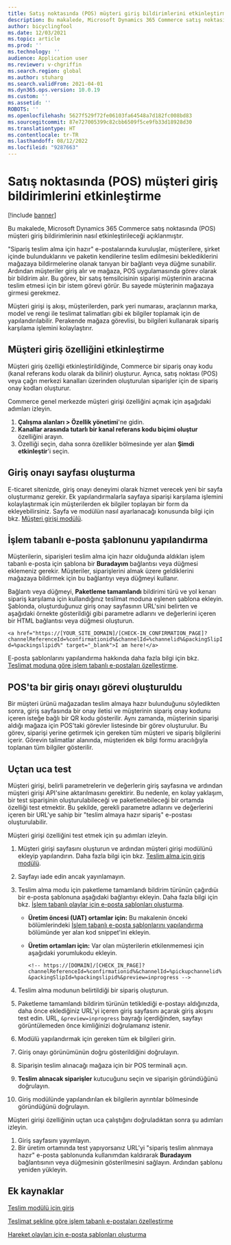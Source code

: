 ```yaml
---
title: Satış noktasında (POS) müşteri giriş bildirimlerini etkinleştirme
description: Bu makalede, Microsoft Dynamics 365 Commerce satış noktasında (POS) müşteri giriş bildirimlerinin nasıl etkinleştirileceği açıklanmıştır.
author: bicyclingfool
ms.date: 12/03/2021
ms.topic: article
ms.prod: ''
ms.technology: ''
audience: Application user
ms.reviewer: v-chgriffin
ms.search.region: global
ms.author: stuharg
ms.search.validFrom: 2021-04-01
ms.dyn365.ops.version: 10.0.19
ms.custom: ''
ms.assetid: ''
ROBOTS: ''
ms.openlocfilehash: 5627f529f72fe06103fa64548a7d182fc008bd83
ms.sourcegitcommit: 87e727005399c82cbb6509f5ce9fb33d18928d30
ms.translationtype: HT
ms.contentlocale: tr-TR
ms.lasthandoff: 08/12/2022
ms.locfileid: "9287663"
---
```

# <a name="enable-customer-check-in-notifications-in-point-of-sale-pos"></a>Satış noktasında (POS) müşteri giriş bildirimlerini etkinleştirme

[!include [banner](includes/banner.md)]

Bu makalede, Microsoft Dynamics 365 Commerce satış noktasında (POS) müşteri giriş bildirimlerinin nasıl etkinleştirileceği açıklanmıştır.

"Sipariş teslim alma için hazır" e-postalarında kuruluşlar, müşterilere, şirket içinde bulunduklarını ve paketin kendilerine teslim edilmesini beklediklerini mağazaya bildirmelerine olanak tanıyan bir bağlantı veya düğme sunabilir. Ardından müşteriler giriş alır ve mağaza, POS uygulamasında görev olarak bir bildirim alır. Bu görev, bir satış temsilcisinin siparişi müşterinin aracına teslim etmesi için bir istem görevi görür. Bu sayede müşterinin mağazaya girmesi gerekmez.

Müşteri girişi iş akışı, müşterilerden, park yeri numarası, araçlarının marka, model ve rengi ile teslimat talimatları gibi ek bilgiler toplamak için de yapılandırılabilir. Perakende mağaza görevlisi, bu bilgileri kullanarak sipariş karşılama işlemini kolaylaştırır.

## <a name="enable-customer-check-in"></a>Müşteri giriş özelliğini etkinleştirme

Müşteri giriş özelliği etkinleştirildiğinde, Commerce bir sipariş onay kodu (kanal referans kodu olarak da bilinir) oluşturur. Ayrıca, satış noktası (POS) veya çağrı merkezi kanalları üzerinden oluşturulan siparişler için de sipariş onay kodları oluşturur. 

Commerce genel merkezde müşteri girişi özelliğini açmak için aşağıdaki adımları izleyin.

1. **Çalışma alanları \> Özellik yönetimi**'ne gidin.
2. **Kanallar arasında tutarlı bir kanal referans kodu biçimi oluştur** özelliğini arayın. 
3. Özelliği seçin, daha sonra özellikler bölmesinde yer alan **Şimdi etkinleştir**'i seçin. 

## <a name="create-a-check-in-confirmation-page"></a>Giriş onayı sayfası oluşturma

E-ticaret sitenizde, giriş onayı deneyimi olarak hizmet verecek yeni bir sayfa oluşturmanız gerekir. Ek yapılandırmalarla sayfaya siparişi karşılama işlemini kolaylaştırmak için müşterilerden ek bilgiler toplayan bir form da ekleyebilirsiniz. Sayfa ve modülün nasıl ayarlanacağı konusunda bilgi için bkz. [Müşteri girişi modülü](check-in-pickup-module.md).

## <a name="configure-the-transactional-email-template"></a>İşlem tabanlı e-posta şablonunu yapılandırma

Müşterilerin, siparişleri teslim alma için hazır olduğunda aldıkları işlem tabanlı e-posta için şablona bir **Buradayım** bağlantısı veya düğmesi eklemeniz gerekir. Müşteriler, siparişlerini almak üzere geldiklerini mağazaya bildirmek için bu bağlantıyı veya düğmeyi kullanır. 

Bağlantı veya düğmeyi, **Paketleme tamamlandı** bildirimi türü ve yol kenarı sipariş karşılama için kullandığınız teslimat moduna eşlenen şablona ekleyin. Şablonda, oluşturduğunuz giriş onay sayfasının URL'sini belirten ve aşağıdaki örnekte gösterildiği gibi parametre adlarını ve değerlerini içeren bir HTML bağlantısı veya düğmesi oluşturun.

`<a href="https://[YOUR_SITE_DOMAIN]/[CHECK-IN_CONFIRMATION_PAGE]?channelReferenceId=%confirmationid%&channelId=%channelid%&packingSlipId=%packingslipid%" target="_blank">I am here!</a>`

E-posta şablonlarını yapılandırma hakkında daha fazla bilgi için bkz. [Teslimat moduna göre işlem tabanlı e-postaları özelleştirme](customize-email-delivery-mode.md). 

## <a name="a-check-in-confirmation-task-is-created-in-pos"></a>POS'ta bir giriş onayı görevi oluşturuldu

Bir müşteri ürünü mağazadan teslim almaya hazır bulunduğunu söyledikten sonra, giriş sayfasında bir onay iletisi ve müşterinin sipariş onay kodunu içeren isteğe bağlı bir QR kodu gösterilir. Aynı zamanda, müşterinin siparişi aldığı mağaza için POS'taki görevler listesinde bir görev oluşturulur. Bu görev, siparişi yerine getirmek için gereken tüm müşteri ve sipariş bilgilerini içerir. Görevin talimatlar alanında, müşteriden ek bilgi formu aracılığıyla toplanan tüm bilgiler gösterilir.

## <a name="end-to-end-testing"></a>Uçtan uca test

Müşteri girişi, belirli parametrelerin ve değerlerin giriş sayfasına ve ardından müşteri girişi API'sine aktarılmasını gerektirir. Bu nedenle, en kolay yaklaşım, bir test siparişinin oluşturulabileceği ve paketlenebileceği bir ortamda özelliği test etmektir. Bu şekilde, gerekli parametre adlarını ve değerlerini içeren bir URL'ye sahip bir "teslim almaya hazır sipariş" e-postası oluşturulabilir.

Müşteri girişi özelliğini test etmek için şu adımları izleyin.

1. Müşteri girişi sayfasını oluşturun ve ardından müşteri girişi modülünü ekleyip yapılandırın. Daha fazla bilgi için bkz. [Teslim alma için giriş modülü](check-in-pickup-module.md). 
1. Sayfayı iade edin ancak yayınlamayın.
1. Teslim alma modu için paketleme tamamlandı bildirim türünün çağırdıüı bir e-posta şablonuna aşağıdaki bağlantıyı ekleyin. Daha fazla bilgi için bkz. [İşlem tabanlı olaylar için e-posta şablonları oluşturma](email-templates-transactions.md).

    - **Üretim öncesi (UAT) ortamlar için:** Bu makalenin önceki bölümlerindeki [İşlem tabanlı e-posta şablonlarını yapılandırma](#configure-the-transactional-email-template) bölümünde yer alan kod snippet'ini ekleyin.
    - **Üretim ortamları için:** Var olan müşterilerin etkilenmemesi için aşağıdaki yorumlukodu ekleyin.

        `<!-- https://[DOMAIN]/[CHECK_IN_PAGE]?channelReferenceId=%confirmationid%&channelId=%pickupchannelid%&packingSlipId=%packingslipid%&preview=inprogress -->`

1. Teslim alma modunun belirtildiği bir sipariş oluşturun.
1. Paketleme tamamlandı bildirim türünün tetiklediği e-postayı aldığınızda, daha önce eklediğiniz URL'yi içeren giriş sayfasını açarak giriş akışını test edin. URL, `&preview=inprogress` bayrağı içerdiğinden, sayfayı görüntülemeden önce kimliğinizi doğrulamanız istenir.
1. Modülü yapılandırmak için gereken tüm ek bilgileri girin.
1. Giriş onayı görünümünün doğru gösterildiğini doğrulayın.
1. Siparişin teslim alınacağı mağaza için bir POS terminali açın.
1. **Teslim alınacak siparişler** kutucuğunu seçin ve siparişin göründüğünü doğrulayın.
1. Giriş modülünde yapılandırılan ek bilgilerin ayrıntılar bölmesinde göründüğünü doğrulayın.

Müşteri girişi özelliğinin uçtan uca çalıştığını doğruladıktan sonra şu adımları izleyin.

1. Giriş sayfasını yayımlayın.
1. Bir üretim ortamında test yapıyorsanız URL'yi "sipariş teslim alınmaya hazır" e-posta şablonunda kullanımdan kaldırarak **Buradayım** bağlantısının veya düğmesinin gösterilmesini sağlayın. Ardından şablonu yeniden yükleyin.

## <a name="additional-resources"></a>Ek kaynaklar

[Teslim modülü için giriş](check-in-pickup-module.md)

[Teslimat şekline göre işlem tabanlı e-postaları özelleştirme](customize-email-delivery-mode.md)

[Hareket olayları için e-posta şablonları oluşturma](email-templates-transactions.md)
